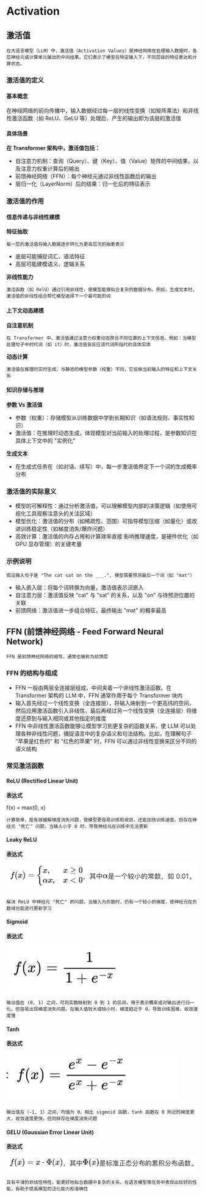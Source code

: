 # Activation

## 激活值

`
在大语言模型（LLM）中，激活值（Activation Values）是神经网络在处理输入数据时，各层神经元或计算单元输出的中间结果。它们表示了模型在特定输入下，不同层级的特征表达和计算状态。
`

### 激活值的定义

#### 基本概念

在神经网络的前向传播中，输入数据经过每一层的线性变换（如矩阵乘法）和非线性激活函数（如 ReLU、GeLU 等）处理后，产生的输出即为该层的激活值

#### 具体场景

**在 Transformer 架构中，激活值包括：**

- 自注意力机制：查询（Query）、键（Key）、值（Value）矩阵的中间结果，以及注意力权重计算后的输出
- 前馈神经网络（FFN）：每个神经元通过非线性函数后的输出
- 层归一化（LayerNorm）后的结果：归一化后的特征表示

### 激活值的作用

#### 信息传递与非线性建模

**特征抽取**

`
每一层的激活值将输入数据逐步转化为更高层次的抽象表示
`

- 底层可能捕捉词汇、语法特征
- 高层可能建模语义、逻辑关系

**非线性能力**

`
激活函数（如 RelU）通过引用非线性，使模型能够拟合复杂的数据分布。例如，生成文本时，激活值的非线性组合帮忙模型选择下一个最可能的词
`

#### 上下文动态建模

**自注意机制**

`
在 Transformer 中，激活值通过注意力权重动态聚合不同位置的上下文信息。例如：当模型处理句子中的代词（如 it）时，激活值会反应该代词所指代的具体实体
`

**动态计算**

`
激活值在推理时实时生成，与静态的模型参数（权重）不同，它反映当前输入的特征和上下文关系
`

#### 知识存储与推理

**参数 Vs 激活值**

- 参数（权重）：存储模型从训练数据中学到长期知识（如语法规则、事实性知识）
- 激活值：在推理时动态生成，体现模型对当前输入的处理过程，是参数知识在具体上下文中的 "实例化"

**生成文本**

- 在生成式任务在（如对话、续写）中，每一步激活值界定下一个词的生成概率分布

### 激活值的实际意义

- 模型的可解释性：通过分析激活值，可以理解模型内部的决策逻辑（如使用可视化工具观察注意头的关注区域）
- 模型优化：激活值的分布（如稀疏性、范围）可指导模型压缩（如量化）或改进训练稳定性（如梯度消失/爆炸问题）
- 高效计算：激活值的内存占用和计算效率直接  影响推理速度，是硬件优化（如 GPU 显存管理）的关键考量

### 示例说明

`
假设输入句子是 "The cat sat on the ___.", 模型需要预测最后一个词（如 "mat"）
`

- 输入嵌入层：将每个词转换为向量，激活值表示词嵌入
- 自注意力层：激活值反映 "cat" 与 "sat" 的关系，以及 "on" 与待预测位置的关联
- 前馈网络：激活值进一步组合特征，最终输出 "mat" 的概率最高

## FFN (前馈神经网络 - Feed Forward Neural Network)

`
FFN 是前馈神经网络的缩写，通常也被称为前馈层
`

### FFN 的结构与组成

- FFN 一般由两层全连接层组成，中间夹着一个非线性激活函数。在 Transformer 架构的 LLM 中，FFN 通常作用于每个 Transformer 块内
- 输入首先经过一个线性变换（全连接层），将输入映射到一个更高纬的空间，然后应用激活函数引入非线性，最后再经过另一个线性变换（全连接层）将维度还原到与输入相同或其他指定的维度
- FFN 中非线性激活函数能够让模型学习到更复杂的函数关系，使 LLM 可以处理各种非线性问题，捕捉语言中的复杂语义和句法结构。比如，在理解句子 "苹果是红色的" 和 "红色的苹果" 时，FFN 可以通过非线性变换来区分不同的语义结构

### 常见激活函数

#### ReLU (Rectified Linear Unit)

**表达式**

f(x) = max(0, x)

`
计算简单，能有效缓解梯度消失问题，使模型更容易训练和收敛，还能加快训练速度。但存在神经元 "死亡" 问题，当输入小于 0 时，导致神经元在训练中无法更新
`

#### Leaky ReLU

**表达式**

![leaky-relu](../pics/leaky-relu.png)

`
解决 ReLU 中神经元 "死亡" 的问题，当输入为负数时，仍有一个较小的梯度，使神经元在负数域也能进行更新学习
`

#### Sigmoid

**表达式**

![sigmoid-equation](../pics/sigmoid-equation.png)

`
输出值在 (0, 1) 之间，可将实数映射到 0 到 1 的区间，用于表示概率或对输出进行归一化。但容易出现梯度消失问题，在输入值较大或较小时，梯度趋近于 0，导致训练困难，收敛速度慢
`

#### Tanh

**表达式**

![tanh](../pics/tanh.png)

`
输出值在（-1, 1）之间，均值为 0，相比 sigmoid 函数，tanh 函数在 0 附近的梯度更大，收敛速度更快。但同样存在梯度消失问题
`

#### GELU (Gaussian Error Linear Unit)

**表达式**

![gelu](../pics/gelu.png)

`
具有平滑的非线性特性，能更好地拟合数据中复杂的关系，在语言模型等任务中表现出较好的性能，有助于提高模型的泛化能力和准确性
`

